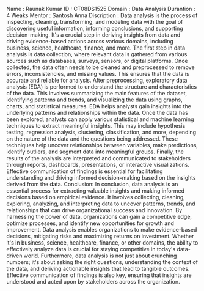 Name : Raunak Kumar
ID : CT08DS1525
Domain : Data Analysis
Durantion : 4 Weaks
Mentor : Santosh Anna
Discription : Data analysis is the process of inspecting, cleaning, transforming, and modeling data with the goal of discovering useful information, informing conclusions, and supporting decision-making. It's a crucial step in deriving insights from data and driving evidence-based actions across various domains, including business, science, healthcare, finance, and more.
The first step in data analysis is data collection, where relevant data is gathered from various sources such as databases, surveys, sensors, or digital platforms. Once collected, the data often needs to be cleaned and preprocessed to remove errors, inconsistencies, and missing values. This ensures that the data is accurate and reliable for analysis.
After preprocessing, exploratory data analysis (EDA) is performed to understand the structure and characteristics of the data. This involves summarizing the main features of the dataset, identifying patterns and trends, and visualizing the data using graphs, charts, and statistical measures. EDA helps analysts gain insights into the underlying patterns and relationships within the data.
Once the data has been explored, analysts can apply various statistical and machine learning techniques to extract meaningful insights. This may include hypothesis testing, regression analysis, clustering, classification, and more, depending on the nature of the data and the questions being addressed. These techniques help uncover relationships between variables, make predictions, identify outliers, and segment data into meaningful groups.
Finally, the results of the analysis are interpreted and communicated to stakeholders through reports, dashboards, presentations, or interactive visualizations. Effective communication of findings is essential for facilitating understanding and driving informed decision-making based on the insights derived from the data.
Conclusion: In conclusion, data analysis is an essential process for extracting valuable insights and making informed decisions based on empirical evidence. It involves collecting, cleaning, exploring, analyzing, and interpreting data to uncover patterns, trends, and relationships that can drive organizational success and innovation. By harnessing the power of data, organizations can gain a competitive edge, optimize processes, and identify new opportunities for growth and improvement.
Data analysis enables organizations to make evidence-based decisions, mitigating risks and maximizing returns on investment. Whether it's in business, science, healthcare, finance, or other domains, the ability to effectively analyze data is crucial for staying competitive in today's data-driven world.
Furthermore, data analysis is not just about crunching numbers; it's about asking the right questions, understanding the context of the data, and deriving actionable insights that lead to tangible outcomes. Effective communication of findings is also key, ensuring that insights are understood and acted upon by stakeholders across the organization.
